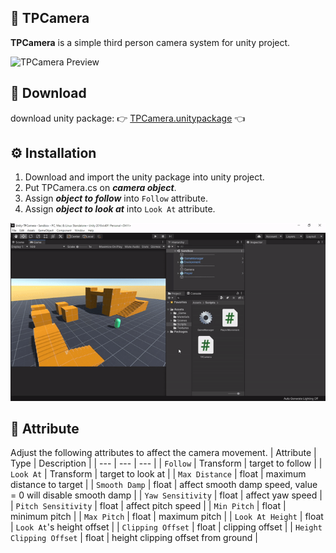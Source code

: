 ## 🎥 TPCamera
**TPCamera** is a simple third person camera system for unity project.

<img src="./_Readme/tpcamera_preview.gif" alt="TPCamera Preview"/>

## 🔗 Download
download unity package: 👉 [TPCamera.unitypackage](https://github.com/vianagus/Unity-TPCamera/raw/main/_Unity%20Package/TPCamera.unitypackage) 👈

## ⚙ Installation
1. Download and import the unity package into unity project.
2. Put TPCamera.cs on **_camera object_**.
3. Assign **_object to follow_** into `Follow` attribute.
4. Assign **_object to look at_** into `Look At` attribute.

<img src="./_Readme/tpcamera_installation_demo.gif" alt="TPCamera Installation Demo"/>

## 🧩 Attribute
Adjust the following attributes to affect the camera movement.
| Attribute                 | Type      | Description                                                   |
| ---                       | ---       | ---                                                           |
| `Follow`                  | Transform | target to follow                                              |
| `Look At`                 | Transform | target to look at                                             |
| `Max Distance`            | float     | maximum distance to target                                    |
| `Smooth Damp`             | float     | affect smooth damp speed, value = 0 will disable smooth damp  |
| `Yaw Sensitivity`         | float     | affect yaw speed                                              |
| `Pitch Sensitivity`       | float     | affect pitch speed                                            |
| `Min Pitch`               | float     | minimum pitch                                                 |
| `Max Pitch`               | float     | maximum pitch                                                 |
| `Look At Height`          | float     | `Look At`'s height offset                                     |
| `Clipping Offset`         | float     | clipping offset                                               |
| `Height Clipping Offset`  | float     | height clipping offset from ground                            |
